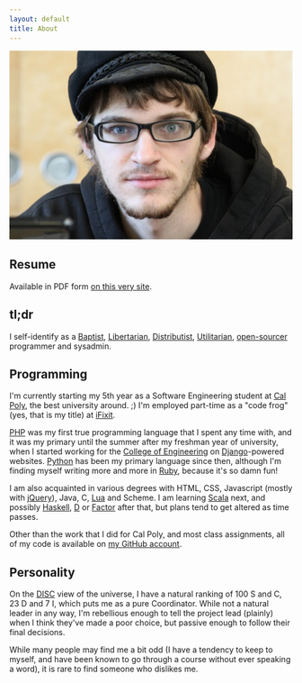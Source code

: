 ```yaml
---
layout: default
title: About
---
```


![](/media/images/me.jpg)

## Resume

Available in PDF form [on this very site][resume].

[resume]: /about/resume.pdf

## tl;dr

I self-identify as a [Baptist], [Libertarian], [Distributist], [Utilitarian],
[open-sourcer] programmer and sysadmin.

[Baptist]: http://en.wikipedia.org/wiki/Baptist#Baptist_beliefs_and_principles
[Libertarian]: http://en.wikipedia.org/wiki/Libertarianism_in_the_United_States
[Distributist]: http://en.wikipedia.org/wiki/Distributism
[Utilitarian]: http://www.utilitarian.net/
[open-sourcer]: http://www.gerv.net/writings/christianity-and-fsm/tca-fsm.html

## Programming

I'm currently starting my 5th year as a Software Engineering student at [Cal
Poly], the best university around. ;) I'm employed part-time as a "code frog"
(yes, that is my title) at [iFixit].

[PHP] was my first true programming language that I spent any time with, and it
was my primary until the summer after my freshman year of university, when I
started working for the [College of Engineering] on [Django]-powered websites.
[Python] has been my primary language since then, although I'm finding myself
writing more and more in [Ruby], because it's so damn fun!

I am also acquainted in various degrees with HTML, CSS, Javascript (mostly with
[jQuery]), Java, C, [Lua] and Scheme. I am learning [Scala] next, and possibly
[Haskell], [D] or [Factor] after that, but plans tend to get altered as time passes.

Other than the work that I did for Cal Poly, and most class assignments, all of
my code is available on [my GitHub account].


[Cal Poly]: http://calpoly.edu/
[iFixit]: http://ifixit.com/

[PHP]: http://php.net/
[College of Engineering]: http://ceng.calpoly.edu/
[Django]: http://www.djangoproject.com/
[Python]: http://python.org/
[Ruby]: http://www.ruby-lang.org/

[jQuery]: http://jquery.com/
[Lua]: http://www.lua.org/
[Scala]: http://www.scala-lang.org/
[Haskell]: http://www.haskell.org/
[D]: http://digitalmars.com/d/index.html
[Factor]: http://factorcode.org/

[my GitHub account]: http://github.com/xiongchiamiov/


## Personality

On the [DISC] view of the universe, I have a natural ranking of 100 S and C, 23
D and 7 I, which puts me as a pure Coordinator. While not a natural leader in
any way, I'm rebellious enough to tell the project lead (plainly) when I think
they've made a poor choice, but passive enough to follow their final decisions.

While many people may find me a bit odd (I have a tendency to keep to myself,
and have been known to go through a course without ever speaking a word), it is
rare to find someone who dislikes me.


[DISC]: http://en.wikipedia.org/wiki/DISC_assessment
